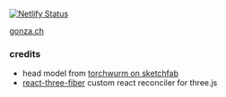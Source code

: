 [![Netlify Status](https://api.netlify.com/api/v1/badges/59dcdf56-b8db-47b6-8857-1726816b530e/deploy-status)](https://app.netlify.com/sites/mystifying-leavitt-7c9555/deploys)

[gonza.ch](https://gonza.ch/)

### credits

- head model from [torchwurm on sketchfab](https://sketchfab.com/3d-models/head-base-mesh-660e8173c2014cc48a785caf862da7a6)
- [react-three-fiber](https://github.com/drcmda/react-three-fiber) custom react reconciler for three.js
